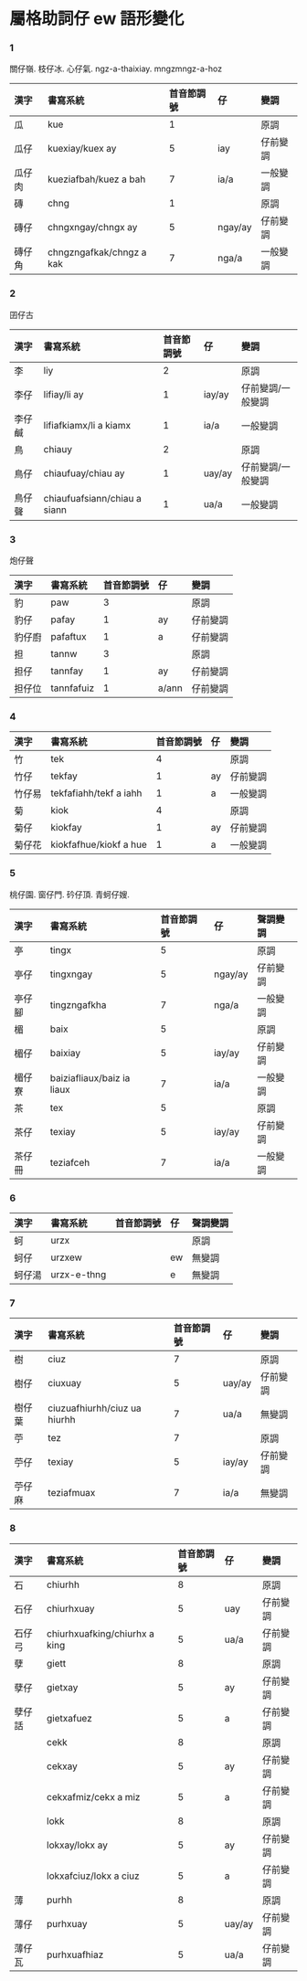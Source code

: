 # 屬格助詞仔 ew 語形變化

### 1

關仔嶺. 枝仔冰. 心仔氣. ngz-a-thaixiay. mngzmngz-a-hoz

| 漢字 | 書寫系統 | 首音節調號 | 仔 | 變調 |
| :--- | :--- | :--- | :--- | :--- |
| 瓜 | kue | 1 || 原調 |
| 瓜仔 | kuexiay/kuex ay | 5 | iay | 仔前變調 |
| 瓜仔肉 | kueziafbah/kuez a bah | 7 | ia/a | 一般變調 |
| 磚 | chng | 1 || 原調 |
| 磚仔 | chngxngay/chngx ay | 5 | ngay/ay | 仔前變調 |
| 磚仔角 | chngzngafkak/chngz a kak | 7 | nga/a | 一般變調 |

### 2

囝仔古

| 漢字 | 書寫系統 | 首音節調號 | 仔 | 變調 |
| :--- | :--- | :--- | :--- | :--- |
| 李 | liy | 2 || 原調 |
| 李仔 | lifiay/li ay | 1 | iay/ay | 仔前變調/一般變調 |
| 李仔鹹 | lifiafkiamx/li a kiamx | 1 | ia/a | 一般變調 |
| 鳥 | chiauy | 2 || 原調 |
| 鳥仔 | chiaufuay/chiau ay | 1 | uay/ay | 仔前變調/一般變調 |
| 鳥仔聲 | chiaufuafsiann/chiau a siann | 1 | ua/a | 一般變調 |

### 3

炮仔聲

| 漢字 | 書寫系統 | 首音節調號 | 仔 | 變調 |
| :--- | :--- | :--- | :--- | :--- |
| 豹 | paw | 3 || 原調 |
| 豹仔 | pafay | 1 | ay | 仔前變調 |
| 豹仔廚 | pafaftux | 1 | a | 仔前變調 |
| 担 | tannw | 3 || 原調 |
| 担仔 | tannfay | 1 | ay | 仔前變調 |
| 担仔位 | tannfafuiz | 1 | a/ann | 仔前變調 |

### 4

| 漢字 | 書寫系統 | 首音節調號 | 仔 | 變調 |
| :--- | :--- | :--- | :--- | :--- |
| 竹 | tek | 4 || 原調 |
| 竹仔 | tekfay | 1 | ay | 仔前變調 |
| 竹仔易 | tekfafiahh/tekf a iahh | 1 | a | 一般變調 |
| 菊 | kiok | 4 || 原調 |
| 菊仔 | kiokfay | 1 | ay | 仔前變調 |
| 菊仔花 | kiokfafhue/kiokf a hue | 1 | a | 一般變調 |

### 5

桃仔園. 窗仔門. 砛仔頂. 青蚵仔嫂.

| 漢字 | 書寫系統 | 首音節調號 | 仔 | 聲調變調 |
| :--- | :--- | :--- | :--- | :--- |
| 亭 | tingx | 5 || 原調 |
| 亭仔 | tingxngay | 5 | ngay/ay | 仔前變調 |
| 亭仔腳 | tingzngafkha | 7 | nga/a | 一般變調 |
| 楣 | baix | 5 || 原調 |
| 楣仔 | baixiay | 5 | iay/ay | 仔前變調 |
| 楣仔寮 | baiziafliaux/baiz ia liaux | 7 | ia/a | 一般變調 |
| 茶 | tex | 5 || 原調 |
| 茶仔 | texiay | 5 | iay/ay | 仔前變調 |
| 茶仔冊 | teziafceh | 7 | ia/a | 一般變調 |

### 6

| 漢字 | 書寫系統 | 首音節調號 | 仔 | 聲調變調 |
| :--- | :--- | :--- | :--- | :--- |
| 蚵 | urzx ||| 原調 |
| 蚵仔 | urzxew || ew | 無變調 |
| 蚵仔湯 | urzx-e-thng || e | 無變調 |

### 7

| 漢字 | 書寫系統 | 首音節調號 | 仔 | 變調 |
| :--- | :--- | :--- | :--- | :--- |
| 樹 | ciuz | 7 || 原調 |
| 樹仔 | ciuxuay | 5 | uay/ay | 仔前變調 |
| 樹仔葉 | ciuzuafhiurhh/ciuz ua hiurhh | 7 | ua/a | 無變調 |
| 苧 | tez | 7 || 原調 |
| 苧仔 | texiay | 5 | iay/ay | 仔前變調 |
| 苧仔麻 | teziafmuax | 7 | ia/a | 無變調 |

### 8

| 漢字 | 書寫系統 | 首音節調號 | 仔 | 變調 |
| :--- | :--- | :--- | :--- | :--- |
| 石 | chiurhh | 8 | | 原調 |
| 石仔 | chiurhxuay | 5 | uay | 仔前變調 |
| 石仔弓 | chiurhxuafking/chiurhx a king | 5 | ua/a | 仔前變調 |
| 孽 | giett | 8 || 原調 |
| 孽仔 | gietxay | 5 | ay | 仔前變調 |
| 孽仔話 | gietxafuez | 5 | a | 仔前變調 |
| | cekk | 8 | | 原調 |
| | cekxay | 5 | ay | 仔前變調 |
| | cekxafmiz/cekx a miz | 5 | a | 仔前變調 |
| | lokk | 8 | | 原調 |
| | lokxay/lokx ay | 5 | ay | 仔前變調 |
| | lokxafciuz/lokx a ciuz | 5 | a | 仔前變調 |
| 薄 | purhh | 8 || 原調 |
| 薄仔 | purhxuay | 5 | uay/ay | 仔前變調 |
| 薄仔瓦 | purhxuafhiaz | 5 | ua/a | 仔前變調 |
